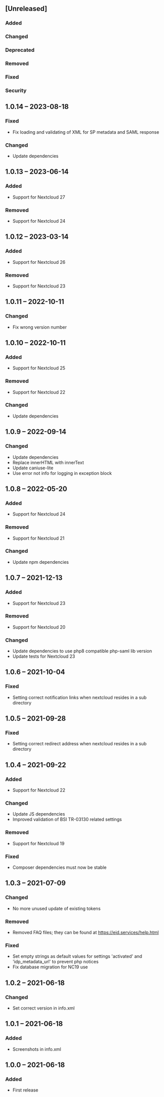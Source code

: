 ## [Unreleased]
### Added
### Changed
### Deprecated
### Removed
### Fixed
### Security

## 1.0.14 – 2023-08-18
### Fixed
- Fix loading and validating of XML for SP metadata and SAML response
### Changed
- Update dependencies

## 1.0.13 – 2023-06-14
### Added
- Support for Nextcloud 27
### Removed
- Support for Nextcloud 24

## 1.0.12 – 2023-03-14
### Added
- Support for Nextcloud 26
### Removed
- Support for Nextcloud 23

## 1.0.11 – 2022-10-11
### Changed
- Fix wrong version number

## 1.0.10 – 2022-10-11
### Added
- Support for Nextcloud 25
### Removed
- Support for Nextcloud 22
### Changed
- Update dependencies

## 1.0.9 – 2022-09-14
### Changed
- Update dependencies
- Replace innerHTML with innerText
- Update caniuse-lite
- Use error not info for logging in exception block

## 1.0.8 – 2022-05-20
### Added
- Support for Nextcloud 24
### Removed
- Support for Nextcloud 21
### Changed
- Update npm dependencies

## 1.0.7 – 2021-12-13
### Added
- Support for Nextcloud 23
### Removed
- Support for Nextcloud 20
### Changed
- Update dependencies to use php8 compatible php-saml lib version
- Update tests for Nextcloud 23

## 1.0.6 – 2021-10-04
### Fixed
- Setting correct notification links when nextcloud resides in a sub directory

## 1.0.5 – 2021-09-28
### Fixed
- Setting correct redirect address when nextcloud resides in a sub directory

## 1.0.4 – 2021-09-22
### Added
- Support for Nextcloud 22
### Changed
- Update JS dependencies
- Improved validation of BSI TR-03130 related settings
### Removed
- Support for Nextcloud 19
### Fixed
- Composer dependencies must now be stable

## 1.0.3 – 2021-07-09
### Changed
- No more unused update of existing tokens
### Removed
- Removed FAQ files; they can be found at https://eid.services/help.html
### Fixed
- Set empty strings as default values for settings 'activated' and 'idp_metadata_url' to prevent php notices
- Fix database migration for NC19 use

## 1.0.2 – 2021-06-18
### Changed
- Set correct version in info.xml

## 1.0.1 – 2021-06-18
### Added
- Screenshots in info.xml

## 1.0.0 – 2021-06-18
### Added
- First release
